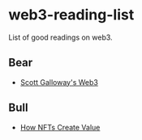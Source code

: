 # web3-reading-list
List of good readings on web3.

## Bear

* [Scott Galloway's Web3](https://www.profgalloway.com/web3/)

## Bull

* [How NFTs Create Value](https://hbr.org/2021/11/how-nfts-create-value)
